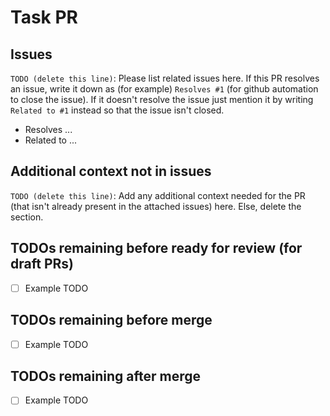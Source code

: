 # Task PR

## Issues

`TODO (delete this line)`: Please list related issues here. If this PR resolves an issue, write it down as (for example) `Resolves #1` (for github automation to close the issue). If it doesn't resolve the issue just mention it by writing `Related to #1` instead so that the issue isn't closed.

- Resolves ...
- Related to ...

## Additional context not in issues

`TODO (delete this line)`: Add any additional context needed for the PR (that isn't already present in the attached issues) here. Else, delete the section.

## TODOs remaining before ready for review (for draft PRs)

- [ ] Example TODO

## TODOs remaining before merge

- [ ] Example TODO

## TODOs remaining after merge

- [ ] Example TODO
